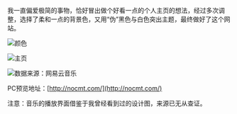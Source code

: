 我一直偏爱极简的事物，恰好冒出做个好看一点的个人主页的想法，经过多次调整，选择了柔和一点的背景色，又用“伪”黑色与白色突出主题，最终做好了这个网站。

![颜色](https://upload-images.jianshu.io/upload_images/3980526-d3cc1e10d9fc1be6.png?imageMogr2/auto-orient/strip%7CimageView2/2/w/1240)

![主页](https://upload-images.jianshu.io/upload_images/3980526-f33a102355cc98c0.jpg?imageMogr2/auto-orient/strip%7CimageView2/2/w/1240)

![数据来源：网易云音乐](https://upload-images.jianshu.io/upload_images/3980526-0823eec09d4832ee.jpg?imageMogr2/auto-orient/strip%7CimageView2/2/w/1240)

PC预览地址：[http://nocmt.com/](http://nocmt.com/)

注意：音乐的播放界面借鉴于我曾经看到过的设计图，来源已无从查证。